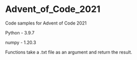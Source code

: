 # Advent_of_Code_2021
Code samples for Advent of Code 2021

Python - 3.9.7

numpy  - 1.20.3


Functions take a .txt file as an argument and return the result.
